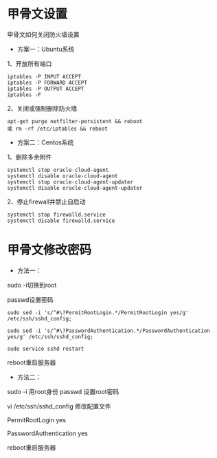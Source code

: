 # 甲骨文设置

甲骨文如何关闭防火墙设置
- 方案一：Ubuntu系统

1、开放所有端口
```shell
iptables -P INPUT ACCEPT
iptables -P FORWARD ACCEPT
iptables -P OUTPUT ACCEPT
iptables -F
```
2、关闭或强制删除防火墙
```ssh
apt-get purge netfilter-persistent && reboot
或 rm -rf /etc/iptables && reboot
```
- 方案二：Centos系统

1、删除多余附件
```shell
systemctl stop oracle-cloud-agent
systemctl disable oracle-cloud-agent
systemctl stop oracle-cloud-agent-updater
systemctl disable oracle-cloud-agent-updater
```
2、停止firewall并禁止自启动
```ssh
systemctl stop firewalld.service
systemctl disable firewalld.service
```
# 甲骨文修改密码
- 方法一：

sudo -i切换到root

passwd设置密码
```shell
sudo sed -i 's/^#\?PermitRootLogin.*/PermitRootLogin yes/g' /etc/ssh/sshd_config;

sudo sed -i 's/^#\?PasswordAuthentication.*/PasswordAuthentication yes/g' /etc/ssh/sshd_config;

sudo service sshd restart
```
reboot重启服务器
- 方法二：

sudo -i  用root身份
passwd  设置root密码

vi /etc/ssh/sshd_config   修改配置文件

PermitRootLogin yes

PasswordAuthentication yes

reboot重启服务器
